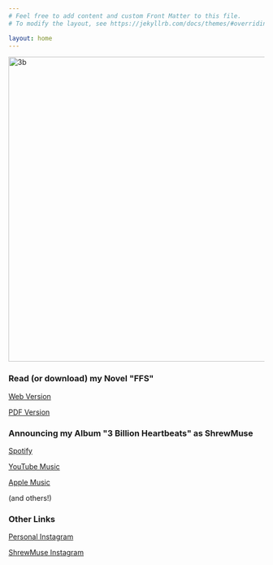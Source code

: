 ```yaml
---
# Feel free to add content and custom Front Matter to this file.
# To modify the layout, see https://jekyllrb.com/docs/themes/#overriding-theme-defaults

layout: home
---
```

<img src="https://alexikaruna.com/assets/images/shrew_3b_cover_no_text_web_jpeg.jpeg" alt="3b" style="width:600px;" /> 

### Read (or download) my Novel "FFS"

<a href="https://alexikaruna.com/ffs_novel.html" target="_blank">Web Version</a>

<a href="https://alexikaruna.com/ffs_novel.pdf" target="_blank">PDF Version</a>

### Announcing my Album "3 Billion Heartbeats" as ShrewMuse

<a href="https://open.spotify.com/album/3KyCW656PrP3kVX1kj0iGb" target="_blank">Spotify</a>

<a href="https://music.youtube.com/playlist?list=OLAK5uy_lH2xdAJ5dl7gS_0y3-z0khINWpvc0XLQA" target="_blank">YouTube Music</a>

<a href="https://music.apple.com/us/album/3-billion-heartbeats/1695804057" target="_blank">Apple Music</a>

(and others!)

### Other Links
<a href="https://instagram.com/alexikaruna" target="_blank">Personal Instagram</a>

<a href="https://instagram.com/shrewmuse" target="_blank">ShrewMuse Instagram</a>

